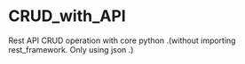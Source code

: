 # CRUD_with_API
Rest API CRUD operation with core python .(without importing rest_framework. Only using json .)
